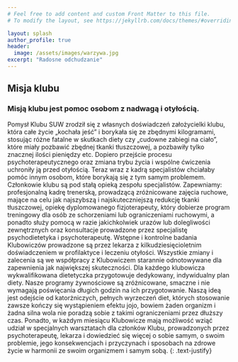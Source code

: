 ```yaml
---
# Feel free to add content and custom Front Matter to this file.
# To modify the layout, see https://jekyllrb.com/docs/themes/#overriding-theme-defaults

layout: splash
author_profile: true
header:
  image: /assets/images/warzywa.jpg
excerpt: "Radosne odchudzanie"
---
```

## Misja klubu
### Misją klubu jest pomoc osobom z nadwagą i otyłością. 
Pomysł Klubu SUW
zrodził się z własnych doświadczeń założycielki klubu, która całe życie „kochała
jeść” i borykała się ze zbędnymi kilogramami, stosując różne fatalne w
skutkach diety czy „cudowne zabiegi na ciało”, które miały pozbawić zbędnej
tkanki tłuszczowej, a pozbawiły tylko znacznej ilości pieniędzy etc. Dopiero
przejście procesu psychoterapeutycznego oraz zmiana trybu życia i wspólne
ćwiczenia uchroniły ją przed otyłością. Teraz wraz z kadrą specjalistów
chciałaby pomóc innym osobom, które borykają się z tym samym problemem.
Członkowie klubu są pod stałą opieką zespołu specjalistów. Zapewniamy:
profesjonalną kadrę trenerską, prowadzącą zróżnicowane zajęcia ruchowe,
mające na celu jak najszybszą i najskuteczniejszą redukcję tkanki tłuszczowej,
opiekę dyplomowanego fizjoterapeuty, który dobierze program treningowy dla
osób ze schorzeniami lub ograniczeniami ruchowymi, a ponadto służy pomocą
w razie jakichkolwiek urazów lub dolegliwości zewnętrznych oraz konsultacje
prowadzone przez specjalistę psychodietetyka i psychoterapeutę. Wstępne i
kontrolne badania Klubowiczów prowadzone są przez lekarza z
kilkudziesięcioletnim doświadczeniem w profilaktyce i leczeniu otyłości.
Wszystkie zmiany i zalecenia są we współpracy z Klubowiczem starannie
odnotowywane dla zapewnienia jak największej skuteczności. Dla każdego
klubowicza wykwalifikowana dietetyczka przygotowuje dedykowany,
indywidualny plan diety. Nasze programy żywnościowe są zróżnicowane,
smaczne i nie wymagają poświęcania długich godzin na ich przygotowanie.
Naszą ideą jest odejście od katorżniczych, pełnych wyrzeczeń diet, których
stosowanie zawsze kończy się wystąpieniem efektu jojo, bowiem żaden
organizm i żadna silna wola nie poradzą sobie z takimi ograniczeniami przez
dłuższy czas. Ponadto, w każdym miesiącu Klubowicze mają możliwość wziąć
udział w specjalnych warsztatach dla członków Klubu, prowadzonych przez
psychoterapeutę, lekarza i dowiedzieć się więcej o sobie samym, o swoim
problemie, jego konsekwencjach i przyczynach i sposobach na zdrowe życie w
harmonii ze swoim organizmem i samym sobą.
{: .text-justify}